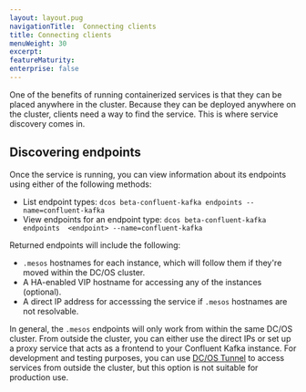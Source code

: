 ```yaml
---
layout: layout.pug
navigationTitle:  Connecting clients
title: Connecting clients
menuWeight: 30
excerpt:
featureMaturity:
enterprise: false
---
```


One of the benefits of running containerized services is that they can be placed anywhere in the cluster. Because they can be deployed anywhere on the cluster, clients need a way to find the service. This is where service discovery comes in.

## Discovering endpoints

Once the service is running, you can view information about its endpoints using either of the following methods:
- List endpoint types: `dcos beta-confluent-kafka endpoints --name=confluent-kafka`
- View endpoints for an endpoint type: `dcos beta-confluent-kafka endpoints  <endpoint> --name=confluent-kafka`

Returned endpoints will include the following:
- `.mesos` hostnames for each instance, which will follow them if they're moved within the DC/OS cluster.
- A HA-enabled VIP hostname for accessing any of the instances (optional).
- A direct IP address for accesssing the service if `.mesos` hostnames are not resolvable.

In general, the `.mesos` endpoints will only work from within the same DC/OS cluster. From outside the cluster, you can either use the direct IPs or set up a proxy service that acts as a frontend to your Confluent Kafka instance. For development and testing purposes, you can use [DC/OS Tunnel](/1.8/administration/access-node/tunnel/) to access services from outside the cluster, but this option is not suitable for production use.
